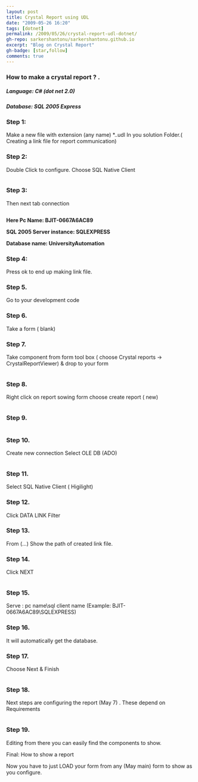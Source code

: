 ```yaml
---
layout: post
title: Crystal Report using UDL
date: "2009-05-26 16:20"
tags: [dotnet]
permalink: /2009/05/26/crystal-report-udl-dotnet/
gh-repo: sarkershantonu/sarkershantonu.github.io
excerpt: "Blog on Crystal Report"
gh-badge: [star,follow]
comments: true
---
```


### How to make a crystal report ? . 
##### Language: C# (dot net 2.0) 
##### Database: SQL 2005 Express 
 
### Step 1:  
Make a new file with extension (any name) *..udl In you solution Folder.( Creating a link file for report communication) 

### Step 2:  
Double Click to configure. Choose SQL Native Client 

![]()

### Step 3:  
Then next tab connection 

![]()
 
**Here Pc Name: BJIT-0667A6AC89**

**SQL 2005 Server instance: SQLEXPRESS**

**Database name: UniversityAutomation**

### Step 4:
Press ok to end up making link file. 

### Step 5. 
Go to your development code 

### Step 6. 

Take a form ( blank) 
### Step 7. 
Take component from form tool box ( choose Crystal reports -> CrystalReportViewer) & drop to your form 

![]()

### Step 8. 
Right click on report sowing form choose create report ( new) 

![]()

### Step 9. 

![]()

### Step 10. 
Create new connection Select OLE DB (ADO) 

![]()

### Step 11. 
Select SQL Native Client ( Higilight) 

### Step 12. 
Click DATA LINK Filter 

### Step 13. 
From (…) Show the path of created link file. 

### Step 14. 
Click NEXT 

![]()

### Step 15. 
Serve : pc name\sql client name (Example: BJIT-0667A6AC89\SQLEXPRESS) 

### Step 16. 
It will automatically get the database. 

### Step 17. 
Choose Next & Finish 

![]()

### Step 18. 
Next steps are configuring the report (May 7) . These depend on Requirements 

![]()

### Step 19. 
Editing from there you can easily find the components to show. 

Final: How to show a report 

Now you have to just LOAD your form from any (May main) form to show as you configure. 
